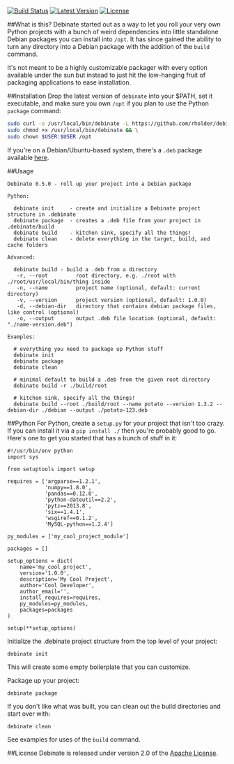 [![Build Status](http://img.shields.io/travis/rholder/debinate.svg)](https://travis-ci.org/rholder/debinate) [![Latest Version](http://img.shields.io/badge/latest-0.5.0-brightgreen.svg)](https://github.com/rholder/debinate/releases/tag/v0.5.0) [![License](http://img.shields.io/badge/license-apache%202-brightgreen.svg)](https://github.com/rholder/debinate/blob/master/LICENSE)

##What is this?
Debinate started out as a way to let you roll your very own Python projects with
a bunch of weird dependencies into little standalone Debian packages you can
install into `/opt`. It has since gained the ability to turn any directory into
a Debian package with the addition of the `build` command.

It's not meant to be a highly customizable packager with every option available
under the sun but instead to just hit the low-hanging fruit of packaging
applications to ease installation.

##Installation
Drop the latest version of `debinate` into your $PATH, set it executable, and
make sure you own `/opt` if you plan to use the Python `package` command:

```bash
sudo curl -o /usr/local/bin/debinate -L https://github.com/rholder/debinate/releases/download/v0.5.0/debinate && \
sudo chmod +x /usr/local/bin/debinate && \
sudo chown $USER:$USER /opt
```
If you're on a Debian/Ubuntu-based system, there's a `.deb` package available [here](https://github.com/rholder/debinate/releases/latest/).

##Usage
```
Debinate 0.5.0 - roll up your project into a Debian package

Python:

  debinate init     - create and initialize a Debinate project structure in .debinate
  debinate package  - creates a .deb file from your project in .debinate/build
  debinate build    - kitchen sink, specify all the things!
  debinate clean    - delete everything in the target, build, and cache folders

Advanced:

  debinate build - build a .deb from a directory
   -r, --root         root directory, e.g. ./root with ./root/usr/local/bin/thing inside
   -n, --name         project name (optional, default: current directory)
   -v, --version      project version (optional, default: 1.0.0)
   -d, --debian-dir   directory that contains debian package files, like control (optional)
   -o, --output       output .deb file location (optional, default: "./name-version.deb")

Examples:

  # everything you need to package up Python stuff
  debinate init
  debinate package
  debinate clean

  # minimal default to build a .deb from the given root directory
  debinate build -r ./build/root

  # kitchen sink, specify all the things!
  debinate build --root ./build/root --name potato --version 1.3.2 --debian-dir ./debian --output ./potato-123.deb
```

##Python
For Python, create a `setup.py` for your project that isn't too crazy. If you
can install it via a `pip install ./` then you're probably good to go. Here's
one to get you started that has a bunch of stuff in it:
```
#!/usr/bin/env python
import sys

from setuptools import setup

requires = ['argparse==1.2.1',
            'numpy==1.8.0',
            'pandas==0.12.0',
            'python-dateutil==2.2',
            'pytz==2013.8',
            'six==1.4.1',
            'wsgiref==0.1.2',
            'MySQL-python==1.2.4']

py_modules = ['my_cool_project_module']

packages = []

setup_options = dict(
    name='my_cool_project',
    version='1.0.0',
    description='My Cool Project',
    author='Cool Developer',
    author_email='',
    install_requires=requires,
    py_modules=py_modules,
    packages=packages
)

setup(**setup_options)
```

Initialize the .debinate project structure from the top level of your project:
```
debinate init
```
This will create some empty boilerplate that you can customize.

Package up your project:
```
debinate package
```

If you don't like what was built, you can clean out the build directories and
start over with:
```
debinate clean
```

See examples for uses of the `build` command.

##License
Debinate is released under version 2.0 of the
[Apache License](http://www.apache.org/licenses/LICENSE-2.0).
